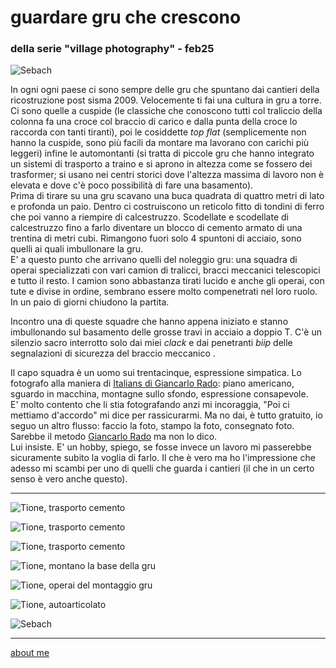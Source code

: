 # guardare gru che crescono
### della serie "village photography" - feb25

![](https://i.postimg.cc/hvjWHj6T/IMG-20250807-WA0013.jpg "Sebach")  

In ogni ogni paese ci sono sempre delle gru che spuntano dai cantieri della ricostruzione post sisma 2009. Velocemente ti fai una cultura in gru a torre. Ci sono quelle a cuspide (le classiche che conoscono tutti col traliccio della colonna fa una croce col braccio di carico e dalla punta della croce lo raccorda con tanti tiranti), poi le cosiddette *top flat* (semplicemente non hanno la cuspide, sono più facili da montare ma lavorano con carichi più leggeri) infine le automontanti (si tratta di piccole gru che hanno integrato un sistemi di trasporto a traino e si aprono in altezza come se fossero dei trasformer; si usano nei centri storici dove l'altezza massima di lavoro non è elevata e dove c'è poco possibilità di fare una basamento).   
Prima di tirare su una gru scavano una buca quadrata di quattro metri di lato e profonda un paio. Dentro ci costruiscono un reticolo fitto di tondini di ferro che poi vanno a riempire di calcestruzzo. Scodellate e scodellate di calcestruzzo fino a farlo diventare un blocco di cemento armato di una trentina di metri cubi.  Rimangono fuori solo 4 spuntoni di acciaio, sono quelli ai quali imbullonare la gru.  
E' a questo punto che arrivano quelli del noleggio gru: una squadra di operai specializzati con vari camion di tralicci, bracci meccanici telescopici e tutto il resto. I camion sono abbastanza tirati lucido e anche gli operai, con tute e divise in ordine, sembrano essere molto compenetrati nel loro ruolo. In un paio di giorni chiudono la partita.   
  
Incontro una di queste squadre che hanno appena iniziato e stanno imbullonando sul basamento delle grosse travi in acciaio a doppio T. C'è un silenzio sacro interrotto solo dai miei *clack* e dai penetranti *biip* delle segnalazioni di sicurezza del braccio meccanico .  
  
Il capo squadra è un uomo sui trentacinque, espressione simpatica. Lo fotografo alla maniera di [Italians di Giancarlo Rado](https://flic.kr/s/aHsj2eyctm): piano americano, sguardo in macchina, montagne sullo sfondo, espressione consapevole.  
E' molto contento che li stia fotografando anzi mi incoraggia, "Poi ci mettiamo d'accordo" mi dice per rassicurarmi. Ma no dai, è tutto gratuito, io seguo un altro flusso: faccio la foto, stampo la foto, consegnato foto. Sarebbe il metodo [Giancarlo Rado](https://youtu.be/i10KCTjHu88?feature=shared) ma non lo dico.  
Lui insiste. E' un hobby, spiego, se fosse invece un lavoro mi passerebbe sicuramente subito la voglia di farlo. Il che è vero ma ho l'impressione che adesso mi scambi per uno di quelli che guarda i cantieri (il che in un certo senso è vero anche questo).   

---  

![](https://i.postimg.cc/x8TVYJHg/20240422-165320.jpg "Tione, trasporto cemento")   

![](https://i.postimg.cc/MKCB3Hnx/f47267b7-f9c3-44a1-ab60-df5f721e9efd.jpg "Tione, trasporto cemento")       

![](https://i.postimg.cc/Gt7wpLxR/20240422-165259.jpg "Tione, trasporto cemento") 

![](https://i.postimg.cc/Qx95q1x0/20241209-105938.jpg "Tione, montano la base della gru")     

![](https://i.postimg.cc/h43TxpgX/20241209-105917-1.jpg "Tione, operai del montaggio gru")   

![](https://i.postimg.cc/Rh8tBVG7/20241209-105506.jpg "Tione, autoarticolato")   

![](https://i.postimg.cc/j2F0KTY9/IMG-20250807-WA0007.jpg "Sebach")   

---  
[about me](https://about.me/cacioman)  
